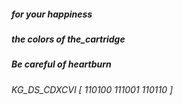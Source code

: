 ##### for your happiness #####
##### the colors of the_cartridge #####
##### Be careful of heartburn #####
###### KG_DS_CDXCVI [ 110100 111001 110110 ] ######
